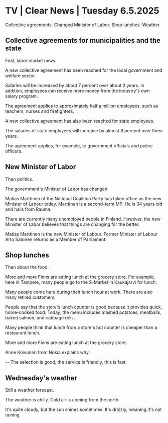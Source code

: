 # TV \| Clear News \| Tuesday 6.5.2025

Collective agreements. Changed Minister of Labor. Shop lunches. Weather.

## Collective agreements for municipalities and the state

First, labor market news.

A new collective agreement has been reached for the local government and welfare sector.

Salaries will be increased by about 7 percent over about 3 years. In addition, employees can receive more money from the industry's own salary program.

The agreement applies to approximately half a million employees, such as teachers, nurses and firefighters.

A new collective agreement has also been reached for state employees.

The salaries of state employees will increase by almost 8 percent over three years.

The agreement applies, for example, to government officials and police officers.

## New Minister of Labor

Then politics.

The government's Minister of Labor has changed.

Matias Marttinen of the National Coalition Party has taken office as the new Minister of Labour today. Marttinen is a second-term MP. He is 34 years old and hails from Rauma.

There are currently many unemployed people in Finland. However, the new Minister of Labor believes that things are changing for the better.

Matias Marttinen is the new Minister of Labour. Former Minister of Labour Arto Satonen returns as a Member of Parliament.

## Shop lunches

Then about the food.

More and more Finns are eating lunch at the grocery store. For example, here in Tampere, many people go to the S-Market in Kaukajärvi for lunch.

Many people come here during their lunch hour at work. There are also many retired customers.

People say that the store's lunch counter is good because it provides quick, home-cooked food. Today, the menu includes mashed potatoes, meatballs, baked salmon, and cabbage rolls.

Many people think that lunch from a store's hot counter is cheaper than a restaurant lunch.

More and more Finns are eating lunch at the grocery store.

Anne Koivunen from Nokia explains why:

-- The selection is good, the service is friendly, this is fast.

## Wednesday's weather

Still a weather forecast.

The weather is chilly. Cold air is coming from the north.

It's quite cloudy, but the sun shines sometimes. It's drizzly, meaning it's not raining.
